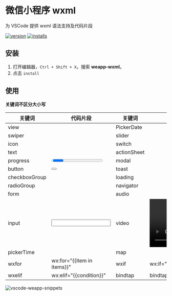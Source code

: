 # 微信小程序 wxml

为 VSCode 提供 wxml 语法支持及代码片段

[![version](http://vsmarketplacebadge.apphb.com/version/coderfee.vscode-wxml.svg)](http://vsmarketplacebadge.apphb.com/version/coderfee.vscode-wxml.svg)
[![installs](http://vsmarketplacebadge.apphb.com/installs/coderfee.vscode-wxml.svg)](http://vsmarketplacebadge.apphb.com/installs/coderfee.vscode-wxml.svg)

## 安装

1. 打开编辑器，`Ctrl + Shift + X`，搜索 **weapp-wxml**。
2. 点击 `install`

## 使用

**关键词不区分大小写**

| 关键词           | 代码片段                          | 关键词         | 代码片段                          |
| ------------- | ----------------------------- | ----------- | ----------------------------- |
| view          | <view></view>                 | PickerDate  | <picker mode="date"></picker> |
| swiper        | <swiper></swiper>             | slider      | <slider />                    |
| icon          | <icon />                      | switch      | <switch />                    |
| text          | <text></text>                 | actionSheet | <action-sheet></action-sheet> |
| progress      | <progress />                  | modal       | <modal></modal>               |
| button        | <button></button>             | toast       | <toast></toast>               |
| checkboxGroup | <check-group></check-group>   | loading     | <loading></loading>           |
| radioGroup    | <radio-group></radio-group>   | navigator   | <navigator></navigator>       |
| form          | <form></form>                 | audio       | <audio></audio>               |
| input         | <input></input>               | video       | <video></video>               |
| pickerTime    | <picker mode="time"></picker> | map         | <map></map>                   |
| wxfor         | wx:for="{{item in items}}"    | wxif        | wx:if="{{condition}}"         |
| wxelif        | wx:elif="{{condition}}"       | bindtap     | bindtap="bindTapName"         |

![vscode-weapp-snippets](http://oaz5uxplb.bkt.clouddn.com/vscode-wxml.gif)